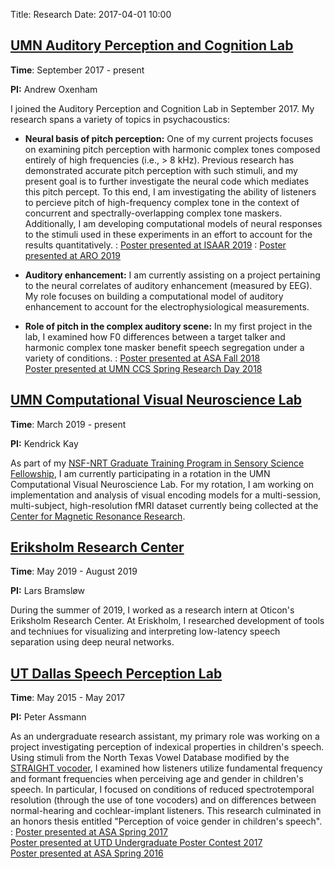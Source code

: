 Title: Research 
Date: 2017-04-01 10:00

[UMN Auditory Perception and Cognition Lab][7]
-----------------

**Time**: September 2017 - present

**PI:** Andrew Oxenham

I joined the Auditory Perception and Cognition Lab in September 2017. My research spans a variety of topics in psychacoustics:

- **Neural basis of pitch perception:** One of my current projects focuses on examining pitch perception with harmonic complex tones composed entirely of high frequencies (i.e., > 8 kHz). Previous research has demonstrated accurate pitch perception with such stimuli, and my present goal is to further investigate the neural code which mediates this pitch percept. To this end, I am investigating the ability of listeners to percieve pitch of high-frequency complex tone in the context of concurrent and spectrally-overlapping complex tone maskers. Additionally, I am developing computational models of neural responses to the stimuli used in these experiments in an effort to account for the results quantitatively.
:   [Poster presented at ISAAR 2019]({filename}/download/GuestOxenhamISAAR2019.pdf)
:   [Poster presented at ARO 2019]({filename}/download/GuestOxenhamARO19.pdf)

- **Auditory enhancement:** I am currently assisting on a project pertaining to the neural correlates of auditory enhancement (measured by EEG). My role focuses on building a computational model of auditory enhancement to account for the electrophysiological measurements.

- **Role of pitch in the complex auditory scene:** In my first project in the lab, I examined how F0 differences between a target talker and harmonic complex tone masker benefit speech segregation under a variety of conditions.
:   [Poster presented at ASA Fall 2018]({filename}/download/GuestOxenhamASAVictoria18.pdf)   
    [Poster presented at UMN CCS Spring Research Day 2018]({filename}/download/GuestOxenhamSRD18.pdf)

[UMN Computational Visual Neuroscience Lab](http://cvnlab.net/home.shtml)
-----------------

**Time**: March 2019 - present

**PI:** Kendrick Kay 

As part of my [NSF-NRT Graduate Training Program in Sensory Science Fellowship](http://catss.umn.edu/opportunities.htm), I am currently participating in a rotation in the UMN Computational Visual Neuroscience Lab. For my rotation, I am working on implementation and analysis of visual encoding models for a multi-session, multi-subject, high-resolution fMRI dataset currently being collected at the [Center for Magnetic Resonance Research](https://www.cmrr.umn.edu/). 

[Eriksholm Research Center][10]
-----------------

**Time**: May 2019 - August 2019 

**PI:** Lars Bramsløw

During the summer of 2019, I worked as a research intern at Oticon's Eriksholm Research Center. At Eriskholm, I researched development of tools and techniues for visualizing and interpreting low-latency speech separation using deep neural networks.

[UT Dallas Speech Perception Lab][1]
-----------------

**Time**: May 2015 - May 2017 

**PI:** Peter Assmann

As an undergraduate research assistant, my primary role was working on a project investigating perception of indexical properties in children's speech. Using stimuli from the North Texas Vowel Database modified by the [STRAIGHT vocoder][3], I examined how listeners utilize fundamental frequency and formant frequencies when perceiving age and gender in children's speech. In particular, I focused on conditions of reduced spectrotemporal resolution (through the use of tone vocoders) and on differences between normal-hearing and cochlear-implant listeners. This research culminated in an honors thesis entitled "Perception of voice gender in children's speech". 
:  [Poster presented at ASA Spring 2017][9]   
   [Poster presented at UTD Undergraduate Poster Contest 2017][8]   
   [Poster presented at ASA Spring 2016][2]


[1]: https://www.utdallas.edu/~assmann/ 
[2]: {filename}/download/GuestetalASA16.pdf
[3]: www.wakayama-u.ac.jp/~kawahara/STRAIGHTadv/index_e.html 
[7]: http://apc.psych.umn.edu
[8]: {filename}/download/GuestAEEUR17.pdf
[9]: {filename}/download/GuestetalASA17.pdf
[10]: https://www.eriksholm.com/
